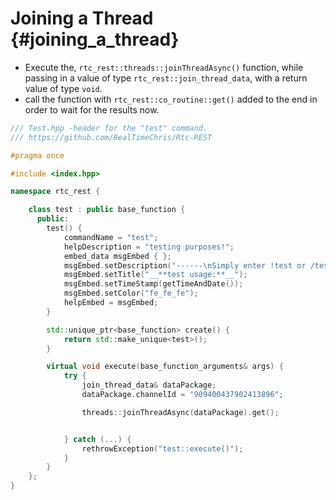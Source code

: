 Joining a Thread {#joining_a_thread}
============
- Execute the, `rtc_rest::threads::joinThreadAsync()` function, while passing in a value of type `rtc_rest::join_thread_data`, with a return value of type `void`.
- call the function with `rtc_rest::co_routine::get()` added to the end in order to wait for the results now.

```cpp
/// Test.hpp -header for the "test" command.
/// https://github.com/RealTimeChris/Rtc-REST

#pragma once

#include <index.hpp>

namespace rtc_rest {

	class test : public base_function {
	  public:
		test() {
			commandName = "test";
			helpDescription = "testing purposes!";
			embed_data msgEmbed { };
			msgEmbed.setDescription("------\nSimply enter !test or /test!\n------");
			msgEmbed.setTitle("__**test usage:**__");
			msgEmbed.setTimeStamp(getTimeAndDate());
			msgEmbed.setColor("fe_fe_fe");
			helpEmbed = msgEmbed;
		}

		std::unique_ptr<base_function> create() {
			return std::make_unique<test>();
		}

		virtual void execute(base_function_arguments& args) {
			try {
				join_thread_data& dataPackage;
				dataPackage.channelId = "909400437902413896";

				threads::joinThreadAsync(dataPackage).get();


			} catch (...) {
				rethrowException("test::execute()");
			}
		}
	};
}
```
